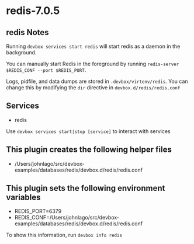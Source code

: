 # redis-7.0.5

## redis Notes

Running `devbox services start redis` will start redis as a daemon in the background.

You can manually start Redis in the foreground by running `redis-server $REDIS_CONF --port $REDIS_PORT`.

Logs, pidfile, and data dumps are stored in `.devbox/virtenv/redis`. You can change this by modifying the `dir` directive in `devbox.d/redis/redis.conf`

## Services

* redis

Use `devbox services start|stop [service]` to interact with services

## This plugin creates the following helper files

* /Users/johnlago/src/devbox-examples/databases/redis/devbox.d/redis/redis.conf

## This plugin sets the following environment variables

* REDIS_PORT=6379
* REDIS_CONF=/Users/johnlago/src/devbox-examples/databases/redis/devbox.d/redis/redis.conf

To show this information, run `devbox info redis`
